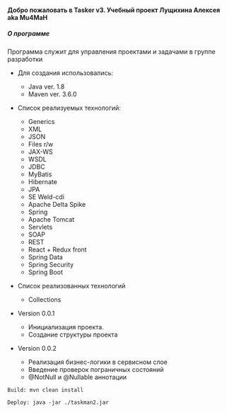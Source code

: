 #### Добро пожаловать в **Tasker v3**. Учебный проект Лущихина Алексея aka Mu4MaH

##### **О программе**

Программа служит для управления проектами и задачами в группе разработки

- Для создания использовались:
    - Java ver. 1.8
    - Maven ver. 3.6.0

- Список реализуемых технологий: 
    - Generics
    - XML
    - JSON
    - Files r/w
    - JAX-WS
    - WSDL
    - JDBC
    - MyBatis
    - Hibernate
    - JPA
    - SE Weld-cdi
    - Apache Delta Spike
    - Spring
    - Apache Tomcat
    - Servlets
    - SOAP
    - REST
    - React + Redux front
    - Spring Data
    - Spring Security 
    - Spring Boot

- Список  реализованных технологий   
    * Collections


* Version 0.0.1
    * Инициализация проекта. 
    * Создание структуры проекта

* Version 0.0.2
    * Реализация бизнес-логики в сервисном слое
    * Введение проверок пограничных состояний
    * @NotNull и @Nullable аннотации
  
  
```
Build: mvn clean install 
```
```
Deploy: java -jar ./taskman2.jar
```
